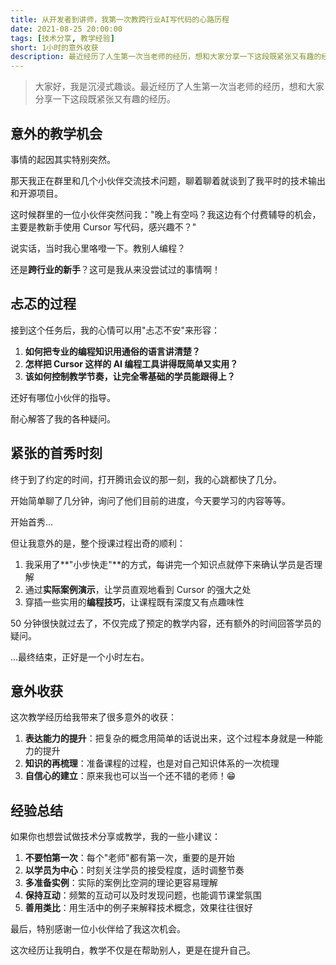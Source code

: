 ```yaml
---
title: 从开发者到讲师，我第一次教跨行业AI写代码的心路历程
date: 2021-08-25 20:00:00
tags: [技术分享, 教学经验]
short: 1小时的意外收获
description: 最近经历了人生第一次当老师的经历，想和大家分享一下这段既紧张又有趣的经历
---
```


> 大家好，我是沉浸式趣谈。最近经历了人生第一次当老师的经历，想和大家分享一下这段既紧张又有趣的经历。

## 意外的教学机会

事情的起因其实特别突然。

那天我正在群里和几个小伙伴交流技术问题，聊着聊着就谈到了我平时的技术输出和开源项目。

这时候群里的一位小伙伴突然问我："晚上有空吗？我这边有个付费辅导的机会，主要是教新手使用 Cursor 写代码，感兴趣不？"

说实话，当时我心里咯噔一下。教别人编程？

还是**跨行业的新手**？这可是我从来没尝试过的事情啊！

## 忐忑的过程

接到这个任务后，我的心情可以用"忐忑不安"来形容：

1. **如何把专业的编程知识用通俗的语言讲清楚？**
2. **怎样把 Cursor 这样的 AI 编程工具讲得既简单又实用？**
3. **该如何控制教学节奏，让完全零基础的学员能跟得上？**

还好有哪位小伙伴的指导。

耐心解答了我的各种疑问。

## 紧张的首秀时刻

终于到了约定的时间，打开腾讯会议的那一刻，我的心跳都快了几分。

开始简单聊了几分钟，询问了他们目前的进度，今天要学习的内容等等。

开始首秀...

但让我意外的是，整个授课过程出奇的顺利：

1. 我采用了**"小步快走"**的方式，每讲完一个知识点就停下来确认学员是否理解
2. 通过**实际案例演示**，让学员直观地看到 Cursor 的强大之处
3. 穿插一些实用的**编程技巧**，让课程既有深度又有点趣味性

50 分钟很快就过去了，不仅完成了预定的教学内容，还有额外的时间回答学员的疑问。

...最终结束，正好是一个小时左右。

## 意外收获

这次教学经历给我带来了很多意外的收获：

1. **表达能力的提升**：把复杂的概念用简单的话说出来，这个过程本身就是一种能力的提升
2. **知识的再梳理**：准备课程的过程，也是对自己知识体系的一次梳理
3. **自信心的建立**：原来我也可以当一个还不错的老师！😁

## 经验总结

如果你也想尝试做技术分享或教学，我的一些小建议：

1. **不要怕第一次**：每个"老师"都有第一次，重要的是开始
2. **以学员为中心**：时刻关注学员的接受程度，适时调整节奏
3. **多准备实例**：实际的案例比空洞的理论更容易理解
4. **保持互动**：频繁的互动可以及时发现问题，也能调节课堂氛围
5. **善用类比**：用生活中的例子来解释技术概念，效果往往很好

最后，特别感谢一位小伙伴给了我这次机会。

这次经历让我明白，教学不仅是在帮助别人，更是在提升自己。
